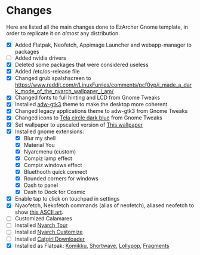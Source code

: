 # Changes
Here are listed all the main changes done to EzArcher Gnome template, in order to replicate it on *almost* any distribution.

- [x] Added Flatpak, Neofetch, Appimage Launcher and webapp-manager to packages
- [ ] Added nvidia drivers
- [x] Deleted some packages that were considered useless
- [x] Added /etc/os-release file
- [x] Changed grub spalshscreen to https://www.reddit.com/r/LinuxFurries/comments/pcf0yp/i_made_a_dark_mode_of_the_nyarch_wallpaper_i_am/
- [x] Changed fonts to full hinting and LCD from Gnome Tweaks
- [x] Installed [adw-gtk3](https://github.com/lassekongo83/adw-gtk3) theme to make the desktop more coherent
- [x] Changed legacy applications theme to adw-gtk3 from Gnome Tweaks
- [x] Changed icons to [Tela circle dark blue](https://github.com/vinceliuice/Tela-circle-icon-theme) from Gnome Tweaks
- [x] Set wallpaper to upscaled version of [This wallpaper](https://wallhaven.cc/w/mpg7qk)
- [x] Installed gnome extensions:
    - [x] Blur my shell
    - [x] Material You
    - [x] Nyarcmenu (custom)
    - [x] Compiz lamp effect
    - [x] Compiz windows effect
    - [x] Bluethooth quick connect
    - [x] Rounded corners for windows
    - [x] Dash to panel
    - [x] Dash to Dock for Cosmic
- [x] Enable tap to click on touchpad in settings
- [x] Nyaofetch, Nekofetch commands (alias of neofetch), aliased neofetch to show [this ASCII art](https://gist.github.com/jso8910/06e939e95bb0071f7a0d8f12a63c10ac).
- [ ] Customized Calamares
- [ ] Installed [Nyarch Tour](https://github.com/NyarchLinux/NyarchTour)
- [ ] Installed [Nyarch Customize](https://github.com/NyarchLinux/NyarchCustomize)
- [ ] Installed [Catgirl Downloader](https://github.com/NyarchLinux/CatgirlDownloader)
- [x] Installed as Flatpak: [Komikku](https://valos.gitlab.io/Komikku/), [Shortwave](https://gitlab.gnome.org/World/Shortwave), [Lollypop](https://wiki.gnome.org/Apps/Lollypop), [Fragments](https://gitlab.gnome.org/World/Fragments)
